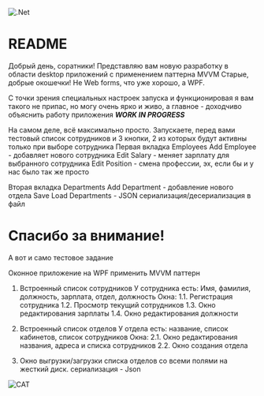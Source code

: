 ![.Net](https://img.shields.io/badge/.NET-5C2D91?style=for-the-badge&logo=.net&logoColor=white)
# README

Добрый день, соратники! Представляю вам новую разработку в области desktop приложений с применением паттерна MVVM
Старые, добрые окошечки! Не Web forms, что уже хорошо, а WPF.

С точки зрения специальных настроек запуска и функционировая я вам такого не припас, но могу очень ярко и живо, а главное - доходчиво объяснить работу приложения
***WORK IN PROGRESS***

На самом деле, всё максимально просто. Запускаете, перед вами тестовый список сотрудников и 3 кнопки, 2 из которых будут активны только при выборе сотрудника
Первая вкладка Employees
Add Employee - добавляет нового сотрудника
Edit Salary - меняет зарплату для выбранного сотрудника
Edit Position - смена профессии, эх, если бы и у нас было так же просто

Вторая вкладка Departments
Add Department - добавление нового отдела
Save Load Departments - JSON сериализация/десериализация в файл

# Спасибо за внимание!    
А вот и само тестовое задание 

Оконное приложение на WPF
применить MVVM паттерн

1. Встроенный список сотрудников
У сотрудника есть: Имя, фамилия, должность, зарплата, отдел, должность
Окна:
1.1. Регистрация сотрудника 
1.2. Просмотр текущий сотрудников
1.3. Окно редактирования зарплаты 
1.4. Окно редактирования должности

2. Встроенный список отделов
У отдела есть: название, список кабинетов, список сотрудников
Окна:
2.1. Окно редактирования названия, адреса и списка сотрудников
2.2. Окно создания отдела

3. Окно выгрузки/загрузки списка отделов со всеми полями на жесткий диск. 
сериализация - Json

![CAT](https://kotikdoma.com/wp-content/uploads/2019/11/img_5ddebd7d0c34a.jpg)

